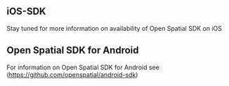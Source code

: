 ## iOS-SDK

Stay tuned for more information on availability of Open Spatial SDK on iOS


## Open Spatial SDK for Android

For information on Open Spatial SDK for Android see (https://github.com/openspatial/android-sdk)
